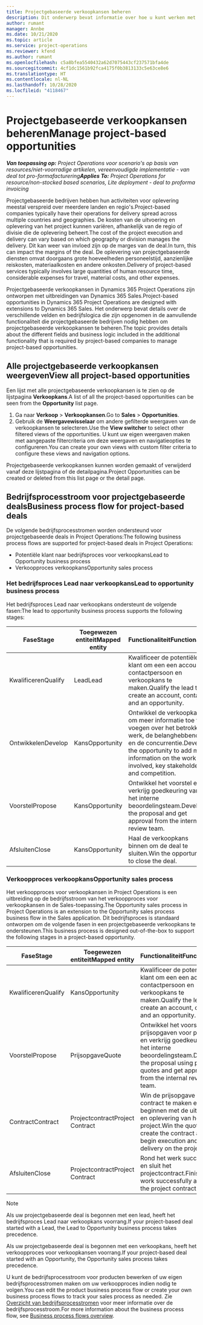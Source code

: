```yaml
---
title: Projectgebaseerde verkoopkansen beheren
description: Dit onderwerp bevat informatie over hoe u kunt werken met verkoopkansen die gerelateerd zijn aan projecten.
author: rumant
manager: Annbe
ms.date: 10/21/2020
ms.topic: article
ms.service: project-operations
ms.reviewer: kfend
ms.author: rumant
ms.openlocfilehash: c5a8bfea5540432a62d7075443cf237571bfa4de
ms.sourcegitcommit: 4cf1dc1561b92fca4175f0b3813133c5e63ce8e6
ms.translationtype: HT
ms.contentlocale: nl-NL
ms.lasthandoff: 10/28/2020
ms.locfileid: "4118467"
---
```

# <a name="manage-project-based-opportunities"></a><span data-ttu-id="f13ea-103">Projectgebaseerde verkoopkansen beheren</span><span class="sxs-lookup"><span data-stu-id="f13ea-103">Manage project-based opportunities</span></span>

<span data-ttu-id="f13ea-104">_**Van toepassing op:** Project Operations voor scenario's op basis van resources/niet-voorradige artikelen, vereenvoudigde implementatie - van deal tot pro-formafacturering_</span><span class="sxs-lookup"><span data-stu-id="f13ea-104">_**Applies To:** Project Operations for resource/non-stocked based scenarios, Lite deployment - deal to proforma invoicing_</span></span>

<span data-ttu-id="f13ea-105">Projectgebaseerde bedrijven hebben hun activiteiten voor oplevering meestal verspreid over meerdere landen en regio's.</span><span class="sxs-lookup"><span data-stu-id="f13ea-105">Project-based companies typically have their operations for delivery spread across multiple countries and geographies.</span></span> <span data-ttu-id="f13ea-106">De kosten van de uitvoering en oplevering van het project kunnen variëren, afhankelijk van de regio of divisie die de oplevering beheert.</span><span class="sxs-lookup"><span data-stu-id="f13ea-106">The cost of the project execution and delivery can vary  based on which geography or division manages the delivery.</span></span> <span data-ttu-id="f13ea-107">Dit kan weer van invloed zijn op de marges van de deal.</span><span class="sxs-lookup"><span data-stu-id="f13ea-107">In turn, this can impact the margins of the deal.</span></span> <span data-ttu-id="f13ea-108">De oplevering van projectgebaseerde diensten omvat doorgaans grote hoeveelheden personeelstijd, aanzienlijke reiskosten, materiaalkosten en andere onkosten.</span><span class="sxs-lookup"><span data-stu-id="f13ea-108">Delivery of project-based services typically involves large quantities of human resource time, considerable expenses for travel, material costs, and other expenses.</span></span>

<span data-ttu-id="f13ea-109">Projectgebaseerde verkoopkansen in Dynamics 365 Project Operations zijn ontworpen met uitbreidingen van Dynamics 365 Sales.</span><span class="sxs-lookup"><span data-stu-id="f13ea-109">Project-based opportunities in Dynamics 365 Project Operations are designed with extensions to Dynamics 365 Sales.</span></span> <span data-ttu-id="f13ea-110">Het onderwerp bevat details over de verschillende velden en bedrijfslogica die zijn opgenomen in de aanvullende functionaliteit die projectgebaseerde bedrijven nodig hebben om projectgebaseerde verkoopkansen te beheren.</span><span class="sxs-lookup"><span data-stu-id="f13ea-110">The topic provides details about the different fields and business logic included in the additional functionality that is required by project-based companies to manage project-based opportunities.</span></span>

## <a name="view-all-project-based-opportunities"></a><span data-ttu-id="f13ea-111">Alle projectgebaseerde verkoopkansen weergeven</span><span class="sxs-lookup"><span data-stu-id="f13ea-111">View all project-based opportunities</span></span>

<span data-ttu-id="f13ea-112">Een lijst met alle projectgebaseerde verkoopkansen is te zien op de lijstpagina **Verkoopkans**.</span><span class="sxs-lookup"><span data-stu-id="f13ea-112">A list of all the project-based opportunities can be seen from the **Opportunity** list page.</span></span> 

1. <span data-ttu-id="f13ea-113">Ga naar **Verkoop** > **Verkoopkansen**.</span><span class="sxs-lookup"><span data-stu-id="f13ea-113">Go to **Sales** > **Opportunities**.</span></span>
2. <span data-ttu-id="f13ea-114">Gebruik de **Weergavewisselaar** om andere gefilterde weergaven van de verkoopkansen te selecteren.</span><span class="sxs-lookup"><span data-stu-id="f13ea-114">Use the **View switcher** to select other filtered views of the opportunities.</span></span> <span data-ttu-id="f13ea-115">U kunt uw eigen weergaven maken met aangepaste filtercriteria om deze weergaven en navigatieopties te configureren.</span><span class="sxs-lookup"><span data-stu-id="f13ea-115">You can create your own views with custom filter criteria to configure these views and navigation options.</span></span>

<span data-ttu-id="f13ea-116">Projectgebaseerde verkoopkansen kunnen worden gemaakt of verwijderd vanaf deze lijstpagina of de detailpagina.</span><span class="sxs-lookup"><span data-stu-id="f13ea-116">Project Opportunities can be created or deleted from this list page or the detail page.</span></span>

## <a name="business-process-flow-for-project-based-deals"></a><span data-ttu-id="f13ea-117">Bedrijfsprocesstroom voor projectgebaseerde deals</span><span class="sxs-lookup"><span data-stu-id="f13ea-117">Business process flow for project-based deals</span></span>

<span data-ttu-id="f13ea-118">De volgende bedrijfsprocesstromen worden ondersteund voor projectgebaseerde deals in Project Operations:</span><span class="sxs-lookup"><span data-stu-id="f13ea-118">The following business process flows are supported for project-based deals in Project Operations:</span></span>

- <span data-ttu-id="f13ea-119">Potentiële klant naar bedrijfsproces voor verkoopkans</span><span class="sxs-lookup"><span data-stu-id="f13ea-119">Lead to Opportunity business process</span></span>
- <span data-ttu-id="f13ea-120">Verkoopproces verkoopkans</span><span class="sxs-lookup"><span data-stu-id="f13ea-120">Opportunity sales process</span></span>

### <a name="lead-to-opportunity-business-process"></a><span data-ttu-id="f13ea-121">Het bedrijfsproces Lead naar verkoopkans</span><span class="sxs-lookup"><span data-stu-id="f13ea-121">Lead to opportunity business process</span></span> 
<span data-ttu-id="f13ea-122">Het bedrijfsproces Lead naar verkoopkans ondersteunt de volgende fasen:</span><span class="sxs-lookup"><span data-stu-id="f13ea-122">The lead to opportunity business process supports the following stages:</span></span>

| <span data-ttu-id="f13ea-123">Fase</span><span class="sxs-lookup"><span data-stu-id="f13ea-123">Stage</span></span> | <span data-ttu-id="f13ea-124">Toegewezen entiteit</span><span class="sxs-lookup"><span data-stu-id="f13ea-124">Mapped entity</span></span> | <span data-ttu-id="f13ea-125">Functionaliteit</span><span class="sxs-lookup"><span data-stu-id="f13ea-125">Functionality</span></span> |
| --- | --- | --- |
| <span data-ttu-id="f13ea-126">Kwalificeren</span><span class="sxs-lookup"><span data-stu-id="f13ea-126">Qualify</span></span> | <span data-ttu-id="f13ea-127">Lead</span><span class="sxs-lookup"><span data-stu-id="f13ea-127">Lead</span></span> | <span data-ttu-id="f13ea-128">Kwalificeer de potentiële klant om een een account, contactpersoon en verkoopkans te maken.</span><span class="sxs-lookup"><span data-stu-id="f13ea-128">Qualify the lead to create an account, contact, and an opportunity.</span></span> |
| <span data-ttu-id="f13ea-129">Ontwikkelen</span><span class="sxs-lookup"><span data-stu-id="f13ea-129">Develop</span></span> | <span data-ttu-id="f13ea-130">Kans</span><span class="sxs-lookup"><span data-stu-id="f13ea-130">Opportunity</span></span> | <span data-ttu-id="f13ea-131">Ontwikkel de verkoopkans om meer informatie toe te voegen over het betrokken werk, de belanghebbenden en de concurrentie.</span><span class="sxs-lookup"><span data-stu-id="f13ea-131">Develop the opportunity to add more information on the work involved, key stakeholders, and competition.</span></span> |
| <span data-ttu-id="f13ea-132">Voorstel</span><span class="sxs-lookup"><span data-stu-id="f13ea-132">Propose</span></span> | <span data-ttu-id="f13ea-133">Kans</span><span class="sxs-lookup"><span data-stu-id="f13ea-133">Opportunity</span></span> | <span data-ttu-id="f13ea-134">Ontwikkel het voorstel en verkrijg goedkeuring van het interne beoordelingsteam.</span><span class="sxs-lookup"><span data-stu-id="f13ea-134">Develop the proposal and get approval from the internal review team.</span></span> |
| <span data-ttu-id="f13ea-135">Afsluiten</span><span class="sxs-lookup"><span data-stu-id="f13ea-135">Close</span></span> | <span data-ttu-id="f13ea-136">Kans</span><span class="sxs-lookup"><span data-stu-id="f13ea-136">Opportunity</span></span> | <span data-ttu-id="f13ea-137">Haal de verkoopkans binnen om de deal te sluiten.</span><span class="sxs-lookup"><span data-stu-id="f13ea-137">Win the opportunity to close the deal.</span></span> |

### <a name="opportunity-sales-process"></a><span data-ttu-id="f13ea-138">Verkoopproces verkoopkans</span><span class="sxs-lookup"><span data-stu-id="f13ea-138">Opportunity sales process</span></span>
<span data-ttu-id="f13ea-139">Het verkoopproces voor verkoopkansen in Project Operations is een uitbreiding op de bedrijfsstroom van het verkoopproces voor verkoopkansen in de Sales-toepassing.</span><span class="sxs-lookup"><span data-stu-id="f13ea-139">The Opportunity sales process in Project Operations is an extension to the Opportunity sales process business flow in the Sales application.</span></span> <span data-ttu-id="f13ea-140">Dit bedrijfsproces is standaard ontworpen om de volgende fasen in een projectgebaseerde verkoopkans te ondersteunen.</span><span class="sxs-lookup"><span data-stu-id="f13ea-140">This business process is designed out-of-the-box to support the following stages in a project-based opportunity.</span></span>

| <span data-ttu-id="f13ea-141">Fase</span><span class="sxs-lookup"><span data-stu-id="f13ea-141">Stage</span></span> | <span data-ttu-id="f13ea-142">Toegewezen entiteit</span><span class="sxs-lookup"><span data-stu-id="f13ea-142">Mapped entity</span></span> | <span data-ttu-id="f13ea-143">Functionaliteit</span><span class="sxs-lookup"><span data-stu-id="f13ea-143">Functionality</span></span> |
| --- | --- | --- |
| <span data-ttu-id="f13ea-144">Kwalificeren</span><span class="sxs-lookup"><span data-stu-id="f13ea-144">Qualify</span></span> | <span data-ttu-id="f13ea-145">Kans</span><span class="sxs-lookup"><span data-stu-id="f13ea-145">Opportunity</span></span> | <span data-ttu-id="f13ea-146">Kwalificeer de potentiële klant om een een account, contactpersoon en verkoopkans te maken.</span><span class="sxs-lookup"><span data-stu-id="f13ea-146">Qualify the lead to create an account, contact, and an opportunity.</span></span> |
| <span data-ttu-id="f13ea-147">Voorstel</span><span class="sxs-lookup"><span data-stu-id="f13ea-147">Propose</span></span> | <span data-ttu-id="f13ea-148">Prijsopgave</span><span class="sxs-lookup"><span data-stu-id="f13ea-148">Quote</span></span> | <span data-ttu-id="f13ea-149">Ontwikkel het voorstel met prijsopgaven voor projecten en verkrijg goedkeuring van het interne beoordelingsteam.</span><span class="sxs-lookup"><span data-stu-id="f13ea-149">Develop the proposal using project quotes and get approval from the internal review team.</span></span> |
| <span data-ttu-id="f13ea-150">Contract</span><span class="sxs-lookup"><span data-stu-id="f13ea-150">Contract</span></span> | <span data-ttu-id="f13ea-151">Projectcontract</span><span class="sxs-lookup"><span data-stu-id="f13ea-151">Project Contract</span></span> | <span data-ttu-id="f13ea-152">Win de prijsopgave om het contract te maken en te beginnen met de uitvoering en oplevering van het project.</span><span class="sxs-lookup"><span data-stu-id="f13ea-152">Win the quote to create the contract and begin execution and delivery on the project.</span></span> |
| <span data-ttu-id="f13ea-153">Afsluiten</span><span class="sxs-lookup"><span data-stu-id="f13ea-153">Close</span></span> | <span data-ttu-id="f13ea-154">Projectcontract</span><span class="sxs-lookup"><span data-stu-id="f13ea-154">Project Contract</span></span> | <span data-ttu-id="f13ea-155">Rond het werk succesvol af en sluit het projectcontract.</span><span class="sxs-lookup"><span data-stu-id="f13ea-155">Finish the work successfully and close the project contract.</span></span> |

> [!NOTE]
> <span data-ttu-id="f13ea-156">Als uw projectgebaseerde deal is begonnen met een lead, heeft het bedrijfsproces Lead naar verkoopkans voorrang.</span><span class="sxs-lookup"><span data-stu-id="f13ea-156">If your project-based deal started with a Lead, the Lead to Opportunity business process takes precedence.</span></span>
>
> <span data-ttu-id="f13ea-157">Als uw projectgebaseerde deal is begonnen met een verkoopkans, heeft het verkoopproces voor verkoopkansen voorrang.</span><span class="sxs-lookup"><span data-stu-id="f13ea-157">If your project-based deal started with an Opportunity, the Opportunity sales process takes precedence.</span></span>

<span data-ttu-id="f13ea-158">U kunt de bedrijfsprocesstroom voor producten bewerken of uw eigen bedrijfsprocesstromen maken om uw verkoopproces indien nodig te volgen.</span><span class="sxs-lookup"><span data-stu-id="f13ea-158">You can edit the product business process flow or create your own business process flows to track your sales process as needed.</span></span> <span data-ttu-id="f13ea-159">Zie [Overzicht van bedrijfsprocesstromen](https://docs.microsoft.com/dynamics365/customerengagement/on-premises/customize/business-process-flows-overview) voor meer informatie over de bedrijfsprocesstroom.</span><span class="sxs-lookup"><span data-stu-id="f13ea-159">For more information about the business process flow, see [Business process flows overview](https://docs.microsoft.com/dynamics365/customerengagement/on-premises/customize/business-process-flows-overview).</span></span>
